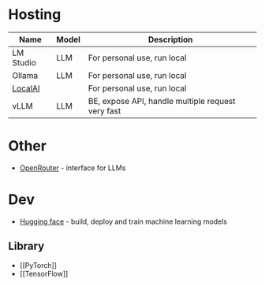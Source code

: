 # Hosting

| Name                           | Model | Description                                       |
| ------------------------------ | ----- | ------------------------------------------------- |
| LM Studio                      | LLM   | For personal use, run local                       |
| Ollama                         | LLM   | For personal use, run local                       |
| [LocalAI](https://localai.io/) |       | For personal use, run local                       |
| vLLM                           | LLM   | BE, expose API, handle multiple request very fast |
# Other
- [OpenRouter](https://openrouter.ai/) - interface for LLMs

# Dev
- [Hugging face](https://huggingface.co/) - build, deploy and train machine learning models
## Library
- [[PyTorch]]
- [[TensorFlow]] 